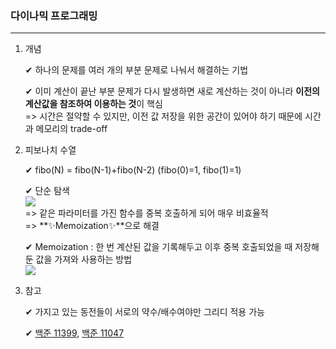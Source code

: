 ### 다이나믹 프로그래밍     
---
    
1. 개념       
       
    ✔ 하나의 문제를 여러 개의 부분 문제로 나눠서 해결하는 기법   
    
    ✔ 이미 계산이 끝난 부분 문제가 다시 발생하면 새로 계산하는 것이 아니라 **이전의 계산값을 참조하여 이용하는 것**이 핵심   
    => 시간은 절약할 수 있지만, 이전 값 저장을 위한 공간이 있어야 하기 때문에 시간과 메모리의 trade-off         
         
           
2. 피보나치 수열  
    
    ✔ fibo(N) = fibo(N-1)+fibo(N-2) (fibo(0)=1, fibo(1)=1)     
       
    ✔ 단순 탐색     
    <image src="https://cdn.codeground.org/cg/images/note/algorithm_8-1.jpg">        
    => 같은 파라미터를 가진 함수를 중복 호출하게 되어 매우 비효율적    
    => **✨Memoization✨**으로 해결               
            
    ✔ Memoization : 한 번 계산된 값을 기록해두고 이후 중복 호출되었을 때 저장해 둔 값을 가져와 사용하는 방법     
    <image src="https://cdn.codeground.org/cg/images/note/algorithm_8-2.jpg">   
3. 참고    
      
    ✔ 가지고 있는 동전들이 서로의 약수/배수여야만 그리디 적용 가능   
        
    ✔ [백준 11399](https://www.acmicpc.net/problem/11399), [백준 11047](https://www.acmicpc.net/problem/11047)       
